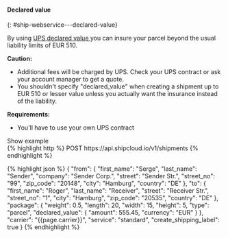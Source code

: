 #### Declared value
{: #ship-webservice---declared-value}

By using
<a href="https://www.ups.com/de/en/shipping/services/value-added/declared-value.page?loc=en_DE" target="_blank">
  UPS declared value
</a>
you can insure your parcel beyond the usual liability limits of EUR 510.

__Caution:__

- Additional fees will be charged by UPS. Check your UPS contract or ask your account manager to get
  a quote.
- You shouldn't specify "declared_value" when creating a shipment up to EUR 510 or lesser value
  unless you actually want the insurance instead of the liability.

__Requirements:__
- You'll have to use your own UPS contract

<a class="btn btn-primary" type="button" data-toggle="collapse" data-target="#{{include.carrier_interface}}_declared_value_togglebox_collapsable" aria-expanded="false" aria-controls="collapseExample">
  Show example
</a>

<div id="{{include.carrier_interface}}_declared_value_togglebox_collapsable" class="panel-collapse collapse">
<div class="well">
{% highlight http %}
POST https://api.shipcloud.io/v1/shipments
{% endhighlight %}

{% highlight json %}
{
  "from": {
    "first_name": "Serge",
    "last_name": "Sender",
    "company": "Sender Corp.",
    "street": "Sender Str.",
    "street_no": "99",
    "zip_code": "20148",
    "city": "Hamburg",
    "country": "DE"
  },
  "to": {
    "first_name": "Roger",
    "last_name": "Receiver",
    "street": "Receiver Str.",
    "street_no": "1",
    "city": "Hamburg",
    "zip_code": "20535",
    "country": "DE"
  },
  "package": {
    "weight": 0.5,
    "length": 20,
    "width": 15,
    "height": 5,
    "type": "parcel",
    "declared_value": {
       "amount": 555.45,
       "currency": "EUR"
    }
  },
  "carrier": "{{page.carrier}}",
  "service": "standard",
  "create_shipping_label": true
}
{% endhighlight %}
</div>
</div>
